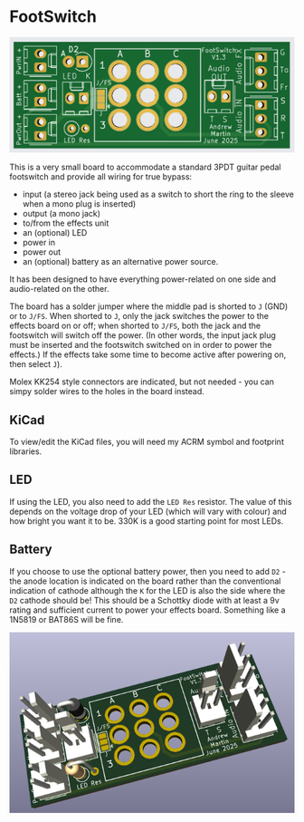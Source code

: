 FootSwitch
==========

![Board image](https://github.com/Acramonics/FootSwitch/blob/main/images/2d.png?raw=true)


This is a very small board to accommodate a standard 3PDT guitar pedal
footswitch and provide all wiring for true bypass:

- input (a stereo jack being used as a switch to short the ring to the
  sleeve when a mono plug is inserted)
- output (a mono jack)
- to/from the effects unit
- an (optional) LED
- power in
- power out
- an (optional) battery as an alternative power source.

It has been designed to have everything power-related on one side and
audio-related on the other.

The board has a solder jumper where the middle pad is shorted to `J`
(GND) or to `J/FS`. When shorted to `J`, only the jack switches the
power to the effects board on or off; when shorted to `J/FS`, both the
jack and the footswitch will switch off the power. (In other words,
the input jack plug must be inserted and the footswitch switched on in
order to power the effects.) If the effects take some time to become
active after powering on, then select `J`).

Molex KK254 style connectors are indicated, but not needed - you can
simpy solder wires to the holes in the board instead.

KiCad
-----

To view/edit the KiCad files, you will need my ACRM symbol and
footprint libraries.

LED
---

If using the LED, you also need to add the `LED Res` resistor. The
value of this depends on the voltage drop of your LED (which will vary
with colour) and how bright you want it to be. 330K is a good starting
point for most LEDs.

Battery
-------

If you choose to use the optional battery power, then you need to add
`D2` - the anode location is indicated on the board rather than the
conventional indication of cathode although the `K` for the LED is
also the side where the `D2` cathode should be! This should be a
Schottky diode with at least a 9v rating and sufficient current to
power your effects board. Something like a 1N5819 or BAT86S will be
fine.

![Populated Board image](https://github.com/Acramonics/FootSwitch/blob/main/images/3D.png?raw=true)

